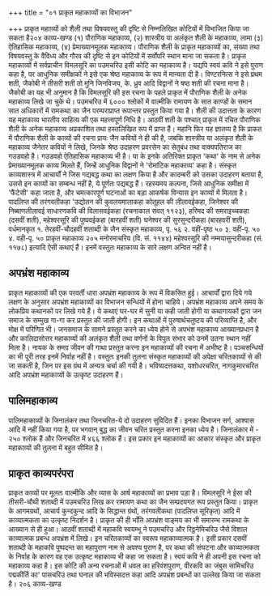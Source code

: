 +++
title = "०१ प्राकृत महाकाव्यों का विभाजन"

+++
प्राकृत महााव्यों को शैली तथा विषयवस्तु की दृष्टि से निम्नलिखित कोटियों में विभाजित किया जा सकता है२०४
काव्य-खण्ड
(१) पौराणिक महाकाव्य, (२) शास्त्रीय या अलंकृत शैली के महाकाव्य, लामा (३) ऐतिहासिक महाकाव्य, (४) प्रेमाख्यानमूलक महाकाव्य।
पौराणिक शैली के प्राकृत महाकाव्यों का, संख्या तथा विषयवस्तु के वैविध्य और गौरव की दृष्टि से इन कोटियों में सर्वोपरि स्थान माना जा सकता है। प्राकृत महाकाव्यों में सर्वप्राचीन विमलसूरि का पउमचरिउ इसी कोटि का महाकाव्य है। यद्यपि स्वयं कवि ने इसे पुराण कहा है, पर आधुनिक समीक्षकों ने इसे एक श्रेष्ठ महाकाव्य के रूप में मान्यता दी है। विण्टरनित्स ने इसे प्रथम शती, जैकोबी ने तीसरी शती तो मुनि जिनविजय, के. ध्रुव आदि विद्वानों ने षष्ठ शती की रचना माना है। जैकोबी का यह भी अनुमान है कि विमलसूरि की इस रचना के पहले प्राकृत में पौराणिक शैली के अनेक महाकाव्य लिखे जा चुके थे। पउमचरिउ में ६००० श्लोकों में वाल्मीकि रामायण के सात काण्डों के समान सात अधिकारों में रामकथा का जैन परम्पराप्राप्त रूपान्तर प्रस्तुत किया गया है। शैली की उदात्तता के कारण यह महाकाव्य भारतीय साहित्य की एक महत्त्वपूर्ण निधि है।
आठवीं शती के पश्चात् प्राकृत में रचित पौराणिक शैली के अनेक महाकाव्य अप्रकाशित तथा हस्तलिखित रूप में प्राप्त हैं। महानि फिर यह ज्ञातव्य है कि प्राकत में पौराणिक शैली के काव्यों की रचना प्रायः जैन कवियों ने ही की है, जबकि शास्त्रीय या अलंकृत शैली के महाकाव्य जैनेतर कवियों ने लिखे, जिनके श्रेष्ठ उदाहरण प्रवरसेन का सेतुबंध तथा वाक्यपतिराज का गउडवहो है। गउडवहो
ऐतिहासिक महाकाव्य भी है। या के इनके अतिरिक्त प्राकृत 'कथा' के नाम से अनेक प्रेमाख्यानमूलक काव्य मिलते हैं, जिन्हें आधुनिक विद्वानों ने 'रोमांटिक महाकाव्य' कहा है। संस्कृत काव्यशास्त्र में आचार्यों ने जिस गद्यबद्ध कथा का लक्षण किया है और कादम्बरी को उसका उदाहरण बताया है, उससे इन काव्यों का सम्बन्ध नहीं है, ये पूर्णतः पद्यबद्ध हैं। रहस्यमय कल्पना, जिसे आधुनिक समीक्षा में 'फैंटेसी' कहा जाता है, और चमत्कारपूर्ण घटनाओं का बड़ा आकर्षक विन्यास इन काव्यों में मिलता है। पादलिप्त की तरंगवतीकहा 'उद्योतन की कुवलयमालाकहा कोतूहल की लीलावईकहा, जिनेश्वर की निब्बाणलीलावई साधारणकवि की विलासवईकहा (रचनाकाल संवत् ११२३), हरिमद की समराइच्चकहा (दसवीं शती), महेश्वरसूरि की पुष्पवईकहा (बारहवीं शती) घनेश्वर की सुरसुन्दरीकहा (बारहवरीं शती), वर्धमानकृत
१. तेरहवीं-चौदहवीं शताब्दी के जैन संस्कृत महाकाव्य, पृ. ५६ २. वहीं-पृष्ठ ५० ३. वहीं-पृ. ५० ४. वही-पृ. ५०
प्राकृत महाकाव्य
२०५ मनोरमाचरिय (वि. सं. ११४४) महेश्वरसूरि की नम्मयासुन्दरीकहा (सं. ११७८) इत्यादि ऐसी कथाएं हैं। इनमें वस्तुतः महाकाव्य के सारे लक्षण अन्वित नहीं है।
## अपभ्रंश महाकाव्य  
प्राकृत महाकाव्यों की एक परवर्ती धारा अपभ्रंश महाकाव्य के रूप में विकसित हुई। आचार्यों द्वारा दिये गये लक्षण के अनुसार अपभ्रंश महाकाव्यों का विभाजन सन्धियों में होना चाहिये। अपभ्रंश महाकाव्य अपने समय के लोकप्रिय कथानकों पर लिखे गये हैं। ये कथाएं घर-घर में सुनी या कही जाती होगी या कथागायकों द्वारा जन समाज के सम्मुख गा-गा कर प्रस्तुत की जाती होगी। इन कथाओं में पुरुषार्थचतुष्टय की परिव्याप्ति है, और मोक्ष में परिणित भी।
जनसमाज के सामने प्रस्तुत करने का ध्येय होने से अपभंश महाकाव्य आख्यानप्रधान है और कालिदासोत्तर महाकाव्यों की अलंकृत शैली तथा वर्णनों के विपुल संभार को उनमें उतना स्थान नहीं मिला है। नायक के समग्र जीवन की गाथा प्रस्तुत करना इन महाकाव्यों की रचना में अभीष्ट है। पञ्चसन्धियों का भी पूरी तरह इनमें निर्वाह नहीं है। वस्तुतः इनकी तुलना संस्कृत महाकाव्यों की अपेक्षा चरितकाव्यों से की जा सकती है, जिन पर इस ग्रंथ में अन्यत्र चर्चा की गयी है। भविष्यदत्तकथा, यशोधरचरित, नागकुमारचरित आदि अपभ्रंश महाकाव्यों के उत्कृष्ट उदाहरण हैं।
## पालिमहाकाव्य  
पालिमहाकाव्यों के जिनालंकर तथा जिनचरित-ये दो उदाहरण सुविदित हैं। इनका विभाजन सर्ग, आश्वास आदि में नहीं किया गया है, पर भगवान् बुद्ध का जीवन चरित प्रस्तुत करना इनका ध्येय है। जिनालंकार में - २५० श्लोक हैं और जिनचरित में ४६६ श्लोक हैं। इस प्रकार इन महाकाव्यों का आकार संस्कृत और प्राकृत महाकाव्यों की तुलना में बहुत सीमित है।
## प्राकृत काव्यपरंपरा
प्राकृत काव्यों पर मूलतः वाल्मीकि और व्यास के आर्ष महाकाव्यों का प्रभाव पड़ा है। विमलसूरि ने ईसा की तीसरी-चौथी शताब्दी में पउमचरिउ लिख कर रामायण कथा का जैन सम्प्रदयगत रूप प्रस्तुत किया। प्राकृत के आगमग्रथों, आचार्य कुन्दकुन्द आदि के सिद्धान्त ग्रंथों, तरंगवतीकथा (पादलिप्त सूरिकृत) आदि में काव्यात्मकता का उत्कृष्ट निदर्शन है। प्राकृत की ही भाँति अपभ्रंश वाङ्मय का भी समारम्भ रामकथा के आख्यान से ही हुआ। आठवीं शताब्दी में महाकवि स्वयम्भू ने पउमचरिउ और रिठ्ठनेमिचरिउ जैसे विशाल काव्यात्मक प्रबन्ध अपभ्रंश में लिखे। इन चरितकाव्यों का स्वरूप महाकाव्यात्मक है। इसी प्रकार दसवीं शताब्दी के महाकवि पुष्पदन्त का महापुराण नाम से अवश्य पुराण है, पर कथा की संघटना और काव्यात्मकता के निर्वाह के कारण वह एक उत्कृष्ट महाकाव्य भी कहा जा सकता है। स्वयं कवि ने ही अपनी इस रचना को महाकाव्य कहा है। इस कोटि की अन्य रचनाओं में धवल का हरिवंशपुराण, वीरकवि का जंबुस सामिचरिउ पद्मकीर्ति का' पासचरिउ तथा घनाल की भविस्सदत्त कहा आदि अपभ्रंश प्रबन्धों का उल्लेख किया जा सकता है।
  २०६
  काव्य-खण्ड